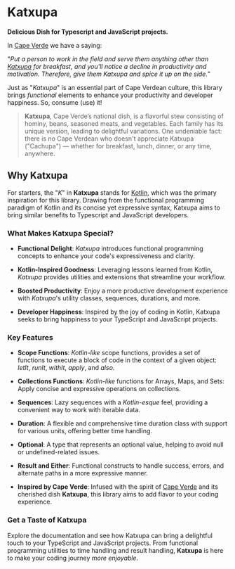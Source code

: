# Katxupa
**Delicious Dish for Typescript and JavaScript projects.**

In [Cape Verde](https://en.wikipedia.org/wiki/Cape_Verde) we have a saying:

"_Put a person to work in the field and serve them anything other than [Katxupa](https://www.crumbsnatched.com/cachupa-traditional-dish-of-cape-verde/) 
for breakfast, and you'll notice a decline in productivity and motivation. Therefore, give them Katxupa and spice it up on the side._"

Just as "_Katxupa_" is an essential part of Cape Verdean culture, this library brings _functional_ elements to enhance your 
productivity and developer happiness. So, consume (use) it!

> **Katxupa**, Cape Verde’s national dish, is a flavorful stew consisting of hominy, beans, seasoned meats, and vegetables. 
> Each family has its unique version, leading to delightful variations. 
> One undeniable fact: there is no Cape Verdean who doesn't appreciate Katxupa ("Cachupa") — whether for breakfast, lunch, dinner, or any time, anywhere.

## Why Katxupa
For starters, the "_K_" in **Katxupa** stands for [Kotlin](https://kotlinlang.org/), which was the primary inspiration for this library. Drawing from the 
functional programming paradigm of Kotlin and its concise yet expressive syntax, Katxupa aims to bring similar benefits 
to Typescript and JavaScript developers.

### What Makes Katxupa Special?
* **Functional Delight**: _Katxupa_ introduces functional programming concepts to enhance your code's expressiveness and clarity.

* **Kotlin-Inspired Goodness**: Leveraging lessons learned from Kotlin, _Katxupa_ provides utilities and extensions that streamline your workflow.

* **Boosted Productivity**: Enjoy a more productive development experience with _Katxupa_'s utility classes, sequences, durations, and more.

* **Developer Happiness**: Inspired by the joy of coding in Kotlin, Katxupa seeks to bring happiness to your TypeScript and JavaScript projects.

### Key Features
* **Scope Functions**: _Kotlin-like_ scope functions, provides a set of functions to execute a block of code in the context of a given object: _letIt_, _runIt_, _withIt_, _apply_, and _also_.

* **Collections Functions**: _Kotlin-like_ functions for Arrays, Maps, and Sets: Apply concise and expressive operations on collections.

* **Sequences**: Lazy sequences with a _Kotlin-esque_ feel, providing a convenient way to work with iterable data.

* **Duration**: A flexible and comprehensive time duration class with support for various units, offering better time handling.

* **Optional**: A type that represents an optional value, helping to avoid null or undefined-related issues.

* **Result and Either**: Functional constructs to handle success, errors, and alternate paths in a more expressive manner.

* **Inspired by Cape Verde**: Infused with the spirit of [Cape Verde](https://en.wikipedia.org/wiki/Cape_Verde)  and its cherished dish **Katxupa**, this library aims to add flavor to your coding experience.

### Get a Taste of Katxupa
Explore the documentation and see how Katxupa can bring a delightful touch to your TypeScript and JavaScript projects. 
From functional programming utilities to time handling and result handling, **Katxupa** is here to make your coding journey _more enjoyable_.
